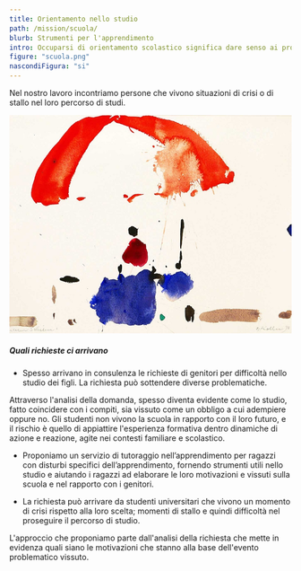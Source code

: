 ```yaml
---
title: Orientamento nello studio
path: /mission/scuola/
blurb: Strumenti per l'apprendimento 
intro: Occuparsi di orientamento scolastico significa dare senso ai problemi vissuti nello studio. 
figure: "scuola.png"
nascondiFigura: "si"
---
```

Nel nostro lavoro incontriamo persone che vivono situazioni di crisi o di stallo nel loro percorso di studi.

![alt text](scuola.jpg)
##### Quali richieste ci arrivano 
* Spesso arrivano in consulenza le richieste di genitori per difficoltà nello studio dei figli.
La richiesta può sottendere diverse problematiche.

Attraverso l'analisi della domanda, spesso diventa evidente come lo studio, fatto coincidere con i compiti, sia vissuto come un obbligo a cui adempiere oppure no. 
Gli studenti non vivono la scuola in rapporto con il loro futuro, e il rischio è quello di appiattire l'esperienza formativa dentro dinamiche di azione e reazione, agite nei contesti familiare e scolastico. 

- Proponiamo un servizio di tutoraggio nell’apprendimento per ragazzi con disturbi specifici dell’apprendimento, fornendo strumenti utili nello studio e aiutando i ragazzi ad elaborare le loro motivazioni e vissuti sulla scuola e nel rapporto con i genitori.

+ La richiesta può arrivare da studenti universitari che vivono un momento di crisi rispetto alla loro scelta; momenti di stallo e quindi difficoltà nel proseguire il percorso di studio.

L'approccio che proponiamo parte dall'analisi della richiesta che mette in evidenza quali siano le motivazioni che stanno alla base dell'evento problematico vissuto.





